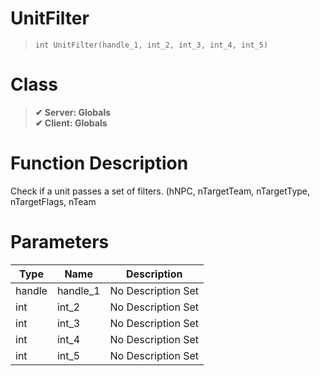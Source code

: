 # UnitFilter
> `int UnitFilter(handle_1, int_2, int_3, int_4, int_5)`
# Class
> __✔ Server: Globals__  
> __✔ Client: Globals__  
# Function Description
Check if a unit passes a set of filters. (hNPC, nTargetTeam, nTargetType, nTargetFlags, nTeam
# Parameters
Type|Name|Description
--|--|--
handle|handle_1|No Description Set
int|int_2|No Description Set
int|int_3|No Description Set
int|int_4|No Description Set
int|int_5|No Description Set
